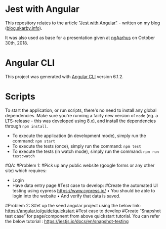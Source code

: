 # Jest with Angular
This repository relates to the article ["Jest with Angular"](http://blog.skarby.info/jest-with-angular) - written on my blog ([blog.skarby.info](http://blog.skarby.info)).

It was also used as base for a presentation given at [ngAarhus](https://www.facebook.com/groups/ngAarhus) on October 30th, 2018.

# Angular CLI
This project was generated with [Angular CLI](https://github.com/angular/angular-cli) version 6.1.2.

# Scripts
To start the application, or run scripts, there's no need to install any global dependencies. Make sure you're running a fairly
new version of `node` (eg. a LTS-release - this was developed using 8.x), and install the dependencies through `npm install`.

- To execute the application (in development mode), simply run the command: `npm start`
- To execute the tests (once), simply run the command: `npm test`
- To execute the tests (in watch mode), simply run the command: `npm run test:watch`

#QA:
#Problem 1: 
#Pick up any public website (google forms or any other site) which requires:
- Login
- Have data entry page
#Test case to develop:
#Create the automated UI testing using cypress https://www.cypress.io/
•	You should be able to login into the website
•	And verify that data is saved.

#Problem 2: 
S#et up the seed angular project using the below link:
https://angular.io/guide/quickstart
#Test case to develop
#Create “Snapshot test case” for page/component from above quickstart tutorial. 
You can refer the below tutorial :
https://jestjs.io/docs/en/snapshot-testing

